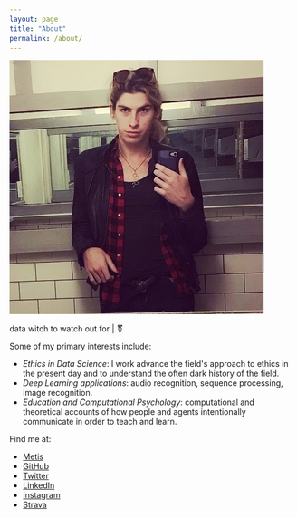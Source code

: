 ```yaml
---
layout: page
title: "About"
permalink: /about/
---
```


![](/profile.jpg)

data witch to watch out for \| ⚧

Some of my primary interests include:
- *Ethics in Data Science*: I work advance the field's approach to ethics in the present day and to understand the often dark history of the field.
- *Deep Learning applications*: audio recognition, sequence processing, image recognition.
- *Education and Computational Psychology*: computational and theoretical accounts of how people and agents intentionally communicate in order to teach and learn.


Find me at:
- [Metis](https://www.thisismetis.com/)
- [GitHub](https://github.com/sophiaray)
- [Twitter](https://twitter.com/defsophiaray)
- [LinkedIn](https://www.linkedin.com/in/sophsea/)
- [Instagram](https://www.instagram.com/defsophiaray/)
- [Strava](https://www.strava.com/athletes/5317572)
